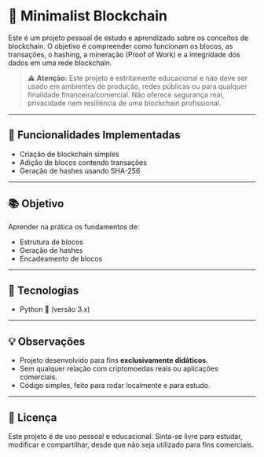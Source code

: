 # 🧠 Minimalist Blockchain

Este é um projeto pessoal de estudo e aprendizado sobre os conceitos de blockchain. O objetivo é compreender como funcionam os blocos, as transações, o hashing, a mineração (Proof of Work) e a integridade dos dados em uma rede blockchain.

> ⚠️ **Atenção:** Este projeto é estritamente educacional e não deve ser usado em ambientes de produção, redes públicas ou para qualquer finalidade financeira/comercial. Não oferece segurança real, privacidade nem resiliência de uma blockchain profissional.

---

## 🚀 Funcionalidades Implementadas

* Criação de blockchain simples
* Adição de blocos contendo transações
* Geração de hashes usando SHA-256

---

## 📚 Objetivo

Aprender na prática os fundamentos de:

* Estrutura de blocos
* Geração de hashes
* Encadeamento de blocos

---

## 🔧 Tecnologias

* Python 🐍 (versão 3.x)

---

## 💡 Observações

* Projeto desenvolvido para fins **exclusivamente didáticos**.
* Sem qualquer relação com criptomoedas reais ou aplicações comerciais.
* Código simples, feito para rodar localmente e para estudo.

---

## 📜 Licença

Este projeto é de uso pessoal e educacional. Sinta-se livre para estudar, modificar e compartilhar, desde que não seja utilizado para fins comerciais.
